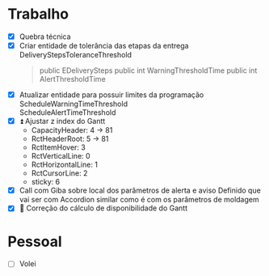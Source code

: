 
# Trabalho

- [x] Quebra técnica
- [x] Criar entidade de tolerância das etapas da entrega
	DeliveryStepsToleranceThreshold
	> public EDeliverySteps 
	> public int WarningThresholdTime 
	> public int AlertThresholdTime
- [x] Atualizar entidade para possuir limites da programação
	ScheduleWarningTimeThreshold  
    ScheduleAlertTimeThreshold  
- [x] ⏫ Ajustar z index do Gantt
	- CapacityHeader: 4 -> 81
	- RctHeaderRoot: 5 -> 81
	- RctItemHover: 3
	- RctVerticalLine: 0
	- RctHorizontalLine: 1
	- RctCursorLine: 2
	- sticky: 6
- [x] Call com Giba sobre local dos parâmetros de alerta e aviso
	Definido que vai ser com Accordion similar como é com os parâmetros de moldagem
- [x] 🔺 Correção do cálculo de disponibilidade do Gantt

# Pessoal

- [ ] Volei
